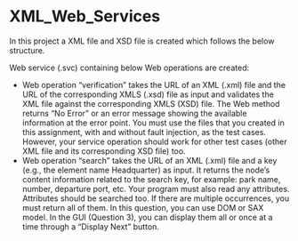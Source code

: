 # XML_Web_Services
In this project a XML file and XSD file is created which follows the below structure.

Web service (.svc) containing below Web operations are created:
- Web operation “verification” takes the URL of an XML (.xml) file and the URL of the
corresponding XMLS (.xsd) file as input and validates the XML file against the corresponding
XMLS (XSD) file. The Web method returns “No Error” or an error message showing the available
information at the error point. You must use the files that you created in this assignment, with and
without fault injection, as the test cases. However, your service operation should work for other test
cases (other XML file and its corresponding XSD file) too.
- Web operation “search” takes the URL of an XML (.xml) file and a key (e.g., the element name
Headquarter) as input. It returns the node’s content information related to the search key, for
example: park name, number, departure port, etc. Your program must also read any attributes.
Attributes should be searched too. If there are multiple occurrences, you must return all of them. In
this question, you can use DOM or SAX model. In the GUI (Question 3), you can display them all
or once at a time through a “Display Next” button.
